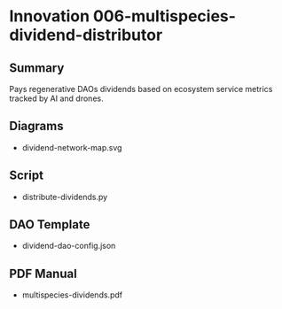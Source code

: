 # Innovation 006-multispecies-dividend-distributor

## Summary
Pays regenerative DAOs dividends based on ecosystem service metrics tracked by AI and drones.

## Diagrams
- dividend-network-map.svg

## Script
- distribute-dividends.py

## DAO Template
- dividend-dao-config.json

## PDF Manual
- multispecies-dividends.pdf
